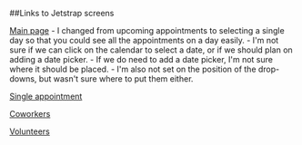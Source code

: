 ##Links to Jetstrap screens

[Main page](http://jetstrap.io/share/8f64a5adaa)
    - I changed from upcoming appointments to selecting a single day so that you could see all the appointments on a day easily.
    - I'm not sure if we can click on the calendar to select a date, or if we should plan on adding a date picker.
    - If we do need to add a date picker, I'm not sure where it should be placed.
    - I'm also not set on the position of the drop-downs, but wasn't sure where to put them either.

[Single appointment](http://jetstrap.io/share/1842c7273e)

[Coworkers](http://jetstrap.io/share/e456365807)

[Volunteers](http://jetstrap.io/share/b59b5ab6c6)
